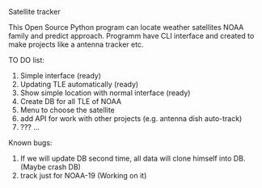 Satellite tracker


This Open Source Python program can locate weather satellites NOAA family and predict approach.
Programm have CLI interface and created to make projects like a antenna tracker etc.

TO DO list:

1. Simple interface (ready)
2. Updating TLE automatically (ready)
3. Show simple location with normal interface (ready)
4. Create DB for all TLE of NOAA
5. Menu to choose the satellite
6. add API for work with other projects (e.g. antenna dish auto-track)
7. ???
...

Known bugs:
1. If we will update DB second time, all data will clone himself into DB. (Maybe crash DB)
2. track just for NOAA-19 (Working on it)
